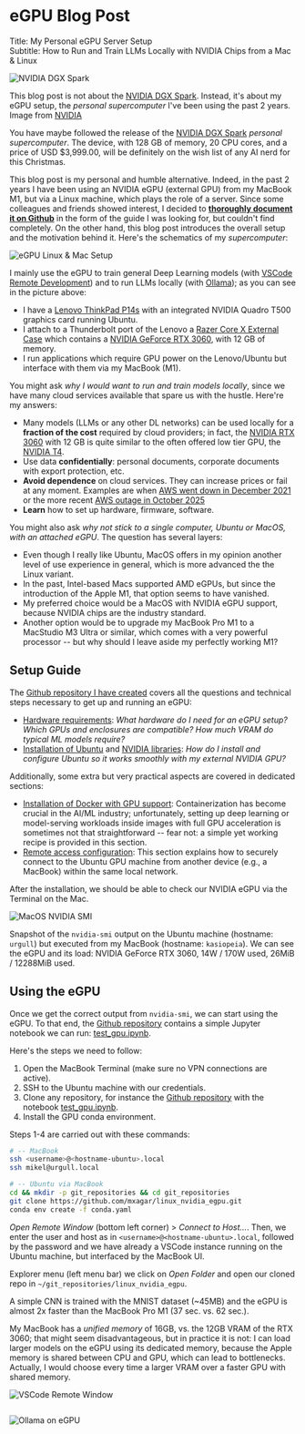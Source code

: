 # eGPU Blog Post

<!--
# Log in/out to Docker Hub
docker logout
docker login

# Pull the official image (first time)
docker pull excalidraw/excalidraw

# Start app
docker run --rm -dit --name excalidraw -p 5000:80 excalidraw/excalidraw:latest
# Open browser at http://localhost:5000

# Stop
docker stop excalidraw
docker rm excalidraw
docker ps
-->

Title: My Personal eGPU Server Setup  
Subtitle: How to Run and Train LLMs Locally with NVIDIA Chips from a Mac & Linux 

![NVIDIA DGX Spark](./assets/workstation-dgx-spark-nvidia.jpg)

This blog post is not about the [NVIDIA DGX Spark](https://www.nvidia.com/en-us/products/workstations/dgx-spark/). Instead, it's about my eGPU setup, the *personal supercomputer* I've been using the past 2 years. Image from [NVIDIA](https://nvidianews.nvidia.com/news/nvidia-dgx-spark-arrives-for-worlds-ai-developers)

You have maybe followed the release of the [NVIDIA DGX Spark](https://www.nvidia.com/en-us/products/workstations/dgx-spark/) *personal supercomputer*. The device, with 128 GB of memory, 20 CPU cores, and a price of USD $3,999.00, will be definitely on the wish list of any AI nerd for this Christmas.

This blog post is my personal and humble alternative. Indeed, in the past 2 years I have been using an NVIDIA eGPU (external GPU) from my MacBook M1, but via a Linux machine, which plays the role of a server. Since some colleagues and friends showed interest, I decided to [**thoroughly document it on Github**](https://github.com/mxagar/linux_nvidia_egpu) in the form of the guide I was looking for, but couldn't find completely. On the other hand, this blog post introduces the overall setup and the motivation behind it. Here's the schematics of my *supercomputer*:

![eGPU Linux & Mac Setup](./assets/egpu_linux.png)

I mainly use the eGPU to train general Deep Learning models (with [VSCode Remote Development](https://code.visualstudio.com/docs/remote/ssh)) and to run LLMs locally (with [Ollama](https://ollama.com/)); as you can see in the picture above:

- I have a [Lenovo ThinkPad P14s](https://www.lenovo.com/gb/en/p/laptops/thinkpad/thinkpadp/p14s-amd-g1/22wsp144sa1) with an integrated NVIDIA Quadro T500 graphics card running Ubuntu.
- I attach to a Thunderbolt port of the Lenovo a [Razer Core X External Case](https://www.razer.com/mena-en/gaming-laptops/razer-core-x) which contains a [NVIDIA GeForce RTX 3060](https://www.gigabyte.com/Graphics-Card/GV-N3060GAMING-OC-12GD-rev-20), with 12 GB of memory.
- I run applications which require GPU power on the Lenovo/Ubuntu but interface with them via my MacBook (M1).

You might ask *why I would want to run and train models locally*, since we have many cloud services available that spare us with the hustle. Here're my answers:

- Many models (LLMs or any other DL networks) can be used locally for a **fraction of the cost** required by cloud providers; in fact, the [NVIDIA RTX 3060](https://www.nvidia.com/en-us/geforce/graphics-cards/30-series/rtx-3060-3060ti/) with 12 GB is quite similar to the often offered low tier GPU, the [NVIDIA T4](https://www.nvidia.com/en-us/data-center/tesla-t4/).
- <elaborate> Use data **confidentially**: personal documents, corporate documents with export protection, etc. </elaborate>
- <elaborate> **Avoid dependence** on cloud services. They can increase prices or fail at any moment. Examples are when [AWS went down in December 2021](https://techcrunch.com/2021/12/07/amazon-web-services-went-down-and-took-a-bunch-of-the-internet-with-it/) or the more recent [AWS outage in October 2025](https://www.wired.com/story/what-that-huge-aws-outage-reveals-about-the-internet/) </elaborate>
- <elaborate> **Learn** how to set up hardware, firmware, software. </elaborate>

You might also ask *why not stick to a single computer, Ubuntu or MacOS, with an attached eGPU*. The question has several layers:

- Even though I really like Ubuntu, MacOS offers in my opinion another level of use experience in general, which is more advanced the the Linux variant.
- In the past, Intel-based Macs supported AMD eGPUs, but since the introduction of the Apple M1, that option seems to have vanished. 
- My preferred choice would be a MacOS with NVIDIA eGPU support, because NVIDIA chips are the industry standard.
- Another option would be to upgrade my MacBook Pro M1 to a MacStudio M3 Ultra or similar, which comes with a very powerful processor -- but why should I leave aside my perfectly working M1?

## Setup Guide

The [Github repository I have created](https://github.com/mxagar/linux_nvidia_egpu) covers all the questions and technical steps necessary to get up and running an eGPU:

- [Hardware requirements](https://github.com/mxagar/linux_nvidia_egpu/tree/main?tab=readme-ov-file#step-0-hardware-requirements): *What hardware do I need for an eGPU setup? Which GPUs and enclosures are compatible? How much VRAM do typical ML models require?*
- [Installation of Ubuntu](https://github.com/mxagar/linux_nvidia_egpu/tree/main?tab=readme-ov-file#step-1-install-ubuntu) and [NVIDIA libraries](https://github.com/mxagar/linux_nvidia_egpu/tree/main?tab=readme-ov-file#step-3-install-and-configure-nvidia-and-gpu-related-libraries): *How do I install and configure Ubuntu so it works smoothly with my external NVIDIA GPU?*

Additionally, some extra but very practical aspects are covered in dedicated sections:

- [Installation of Docker with GPU support](https://github.com/mxagar/linux_nvidia_egpu/tree/main?tab=readme-ov-file#step-5-install-docker-with-nvidia-gpu-support): Containerization has become crucial in the AI/ML industry; unfortunately, setting up deep learning or model-serving workloads inside images with full GPU acceleration is sometimes not that straightforward -- fear not: a simple yet working recipe is provided in this section.
- [Remote access configuration](https://github.com/mxagar/linux_nvidia_egpu/tree/main?tab=readme-ov-file#step-6-remote-access-configuration): This section explains how to securely connect to the Ubuntu GPU machine from another device (e.g., a MacBook) within the same local network.

After the installation, we should be able to check our NVIDIA eGPU via the Terminal on the Mac.

![MacOS NVIDIA SMI](./assets/mac_nvidia_smi.png)

Snapshot of the `nvidia-smi` output on the Ubuntu machine (hostname: `urgull`) but executed from my MacBook (hostname: `kasiopeia`). We can see the eGPU and its load: NVIDIA GeForce RTX 3060, 14W / 170W used, 26MiB / 12288MiB used.

## Using the eGPU

Once we get the correct output from `nvidia-smi`, we can start using the eGPU. To that end, the [Github repository](https://github.com/mxagar/linux_nvidia_egpu) contains a simple Jupyter notebook we can run: [test_gpu.ipynb](https://github.com/mxagar/linux_nvidia_egpu/blob/main/test_gpu.ipynb).

Here's the steps we need to follow:

1. Open the MacBook Terminal (make sure no VPN connections are active).
2. SSH to the Ubuntu machine with our credentials.
3. Clone any repository, for instance the [Github repository](https://github.com/mxagar/linux_nvidia_egpu) with the notebook [test_gpu.ipynb](https://github.com/mxagar/linux_nvidia_egpu/blob/main/test_gpu.ipynb).
4. Install the GPU conda environment.

Steps 1-4 are carried out with these commands:

```bash
# -- MacBook
ssh <username>@<hostname-ubuntu>.local
ssh mikel@urgull.local

# -- Ubuntu via MacBook
cd && mkdir -p git_repositories && cd git_repositories
git clone https://github.com/mxagar/linux_nvidia_egpu.git
conda env create -f conda.yaml
```

*Open Remote Window* (bottom left corner) > *Connect to Host...*. Then, we enter the user and host as in `<username>@<hostname-ubuntu>.local`, followed by the password and we have already a VSCode instance running on the Ubuntu machine, but interfaced by the MacBook UI.

Explorer menu (left menu bar) we click on *Open Folder* and open our cloned repo in `~/git_repositories/linux_nvidia_egpu`.

A simple CNN is trained with the MNIST dataset (~45MB) and the eGPU is almost 2x faster than the MacBook Pro M1 (37 sec. vs. 62 sec.).

My MacBook has a *unified memory* of 16GB, vs. the 12GB VRAM of the RTX 3060; that might seem disadvantageous, but in practice it is not: I can load larger models on the eGPU using its dedicated memory, because the Apple memory is shared between CPU and GPU, which can lead to bottlenecks. Actually, I would choose every time a larger VRAM over a faster GPU with shared memory.

![VSCode Remote Window](./assets/mac_ubuntu_egpu_vscode.png)

```

```

![Ollama on eGPU](./assets/mac_ubuntu_egpu_ollama.png)

